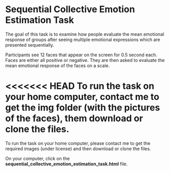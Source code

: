 # Sequential Collective Emotion Estimation Task

The goal of this task is to examine how people evaluate the mean emotional response of groups after seeing multiple emotional expressions which are presented sequentially.

Participants see 12 faces that appear on the screen for 0.5 second each. Faces are either all positive or negative. They are then asked to evaluate the mean emotional response of the faces on a scale.

<<<<<<< HEAD
To run the task on your home computer, contact me to get the img folder (with the pictures of the faces), them download or clone the files.
=======
To run the task on your home computer, please contact me to get the required images (under license) and then download or clone the files.

On your computer, click on the **sequential_collective_emotion_estimation_task.html** file.

